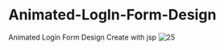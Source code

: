 # Animated-LogIn-Form-Design
Animated Login Form Design Create with jsp
![25](https://user-images.githubusercontent.com/87580847/197219417-3be4aec3-2753-493d-a50a-ac4d0c0716ac.png)
